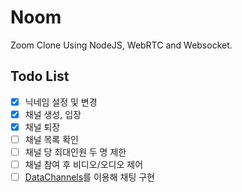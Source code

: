 # Noom

Zoom Clone Using NodeJS, WebRTC and Websocket.

## Todo List

- [x] 닉네임 설정 및 변경
- [x] 채널 생성, 입장
- [x] 채널 퇴장
- [ ] 채널 목록 확인
- [ ] 채널 당 최대인원 두 명 제한
- [ ] 채널 참여 후 비디오/오디오 제어
- [ ] [DataChannels](https://webrtc.org/getting-started/data-channels)를 이용해 채팅 구현
